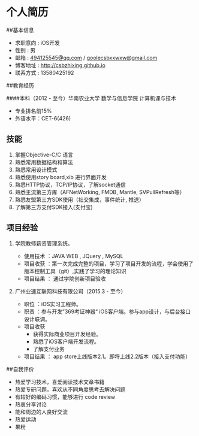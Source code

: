 
# 个人简历

##基本信息

* 求职意向 : iOS开发
* 性别 : 男
* 邮箱 : 494125545@qq.com / goolecsbxxwxw@gmail.com
* 博客地址 : <http://csbzhixing.github.io>
* 联系方式 : 13580425192

##教育经历

####本科（2012 - 至今）华南农业大学 数学与信息学院 计算机课与技术
+ 专业排名前15%
+ 外语水平：CET-6(426)


## 技能 
1. 掌握Objective-C/C 语言
2. 熟悉常用数据结构和算法
3. 熟悉常用设计模式
4. 熟悉使用story board,xib 进行界面开发
4. 熟悉HTTP协议，TCP/IP协议，了解socket通信
5. 熟悉主流第三方库（AFNetWorking, FMDB, Mantle, SVPullRefresh等）
6. 熟悉友盟第三方SDK使用（社交集成，事件统计, 推送）
7. 了解第三方支付SDK接入(支付宝)


## 项目经验

1. 学院教师薪资管理系统。
	+ 使用技术 ：JAVA WEB , JQuery , MySQL
	+ 项目收获 ：第一次完成完整的项目，学习了项目开发的流程，学会使用了版本控制工具（git）,实践了学习的理论知识
	+ 项目结果 ： 通过学院创新项目验收


2. 广州业速互联网科技有限公司（2015.3 - 至今）
	+ 职位 ：iOS实习工程师。
	+ 职责 ：参与开发”369考证神器“ iOS客户端。参与app设计，与后台接口设计联调。
	+ 项目收获
		* 获得实际商业项目开发经验。
		* 熟悉了iOS客户端开发流程。
		* 了解支付业务
   + 项目结果 ： app store上线版本2.1。即将上线2.2版本（接入支付功能）


##自我评价

* 热爱学习技术，喜爱阅读技术文章书籍
* 热爱专研问题，喜欢从不同角度思考去解决问题
* 有较好的编码习惯，能够进行 code review
* 热衷分享讨论
* 能和周边的人良好交流
* 热爱运动
* 果粉


